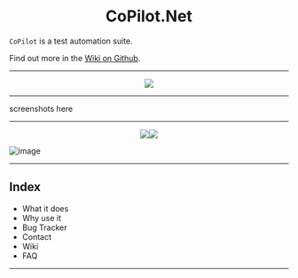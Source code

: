 <h1 align="center">CoPilot.Net</h1>

`CoPilot` is a test automation suite.

Find out more in the [Wiki on Github](../../wiki).

---

<p align="center"><img src="https://user-images.githubusercontent.com/28795922/183652390-872da29f-162a-4d62-ba6e-c8624215ef57.png"/></p>

---

screenshots here

---

<p align="center"><img src="https://user-images.githubusercontent.com/28795922/183650250-e1704138-8697-47fb-8584-5f9b0db5caae.jpg"/><img src="https://user-images.githubusercontent.com/28795922/183656161-5cf74a09-2bdf-4e66-bb0c-226ede639de4.png"/></p>

![image](https://user-images.githubusercontent.com/28795922/183656161-5cf74a09-2bdf-4e66-bb0c-226ede639de4.png)


---

## Index
  
- What it does
- Why use it
- Bug Tracker
- Contact
- Wiki
- FAQ
---  
  
